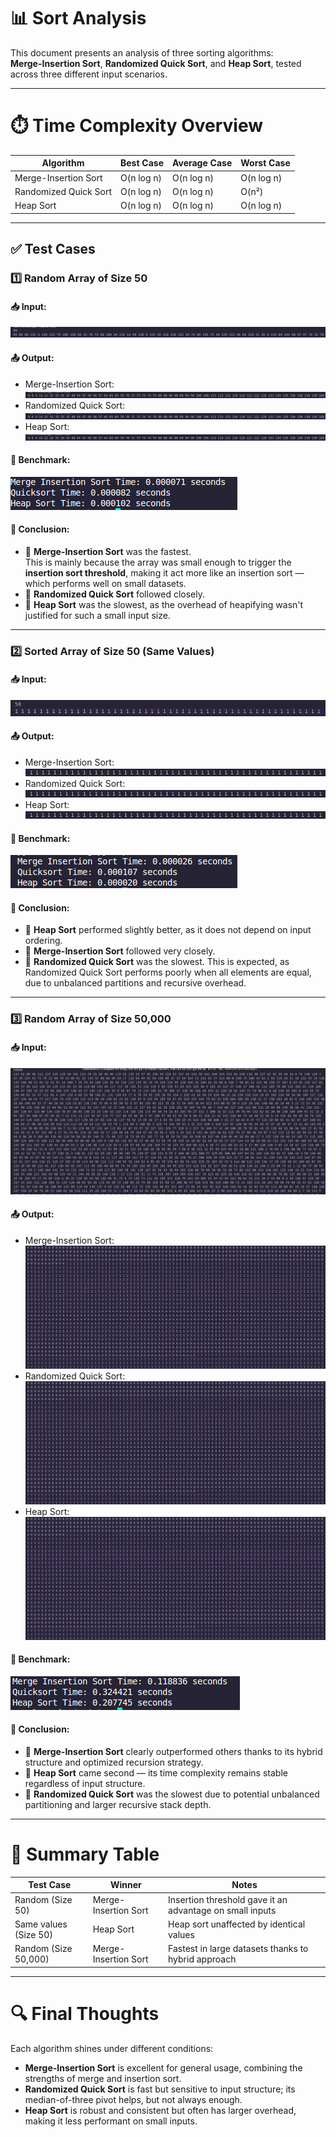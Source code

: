 # 📊 Sort Analysis

This document presents an analysis of three sorting algorithms:  
**Merge-Insertion Sort**, **Randomized Quick Sort**, and **Heap Sort**, tested across three different input scenarios.

---

# ⏱️ Time Complexity Overview

| Algorithm             | Best Case  | Average Case | Worst Case |
| --------------------- | ---------- | ------------ | ---------- |
| Merge-Insertion Sort  | O(n log n) | O(n log n)   | O(n log n) |
| Randomized Quick Sort | O(n log n) | O(n log n)   | O(n²)      |
| Heap Sort             | O(n log n) | O(n log n)   | O(n log n) |

---

## ✅ Test Cases

### 1️⃣ Random Array of Size 50

#### 📥 Input:

![Input 1](list1.png)

#### 📤 Output:

- Merge-Insertion Sort: ![Output 1](output1.png)
- Randomized Quick Sort: ![Output 2](output1.png)
- Heap Sort: ![Output 3](output1.png)

#### 🧪 Benchmark:

![Benchmark 1](benchmark1.png)

#### 📌 Conclusion:

- 🥇 **Merge-Insertion Sort** was the fastest.  
  This is mainly because the array was small enough to trigger the **insertion sort threshold**, making it act more like an insertion sort — which performs well on small datasets.
- 🥈 **Randomized Quick Sort** followed closely.
- 🥉 **Heap Sort** was the slowest, as the overhead of heapifying wasn't justified for such a small input size.

---

### 2️⃣ Sorted Array of Size 50 (Same Values)

#### 📥 Input:

![Input 2](list2.png)

#### 📤 Output:

- Merge-Insertion Sort: ![Output 4](output2.png)
- Randomized Quick Sort: ![Output 5](output2.png)
- Heap Sort: ![Output 6](output2.png)

#### 🧪 Benchmark:

![Benchmark 2](benchmark2.png)

#### 📌 Conclusion:

- 🥇 **Heap Sort** performed slightly better, as it does not depend on input ordering.
- 🥈 **Merge-Insertion Sort** followed very closely.
- 🥉 **Randomized Quick Sort** was the slowest. This is expected, as Randomized Quick Sort performs poorly when all elements are equal, due to unbalanced partitions and recursive overhead.

---

### 3️⃣ Random Array of Size 50,000

#### 📥 Input:

![Input 3](list3.png)

#### 📤 Output:

- Merge-Insertion Sort: ![Output 7](output3.png)
- Randomized Quick Sort: ![Output 8](output3.png)
- Heap Sort: ![Output 9](output3.png)

#### 🧪 Benchmark:

![Benchmark 3](benchmark3.png)

#### 📌 Conclusion:

- 🥇 **Merge-Insertion Sort** clearly outperformed others thanks to its hybrid structure and optimized recursion strategy.
- 🥈 **Heap Sort** came second — its time complexity remains stable regardless of input structure.
- 🥉 **Randomized Quick Sort** was the slowest due to potential unbalanced partitioning and larger recursive stack depth.

---

# 📎 Summary Table

| Test Case             | Winner               | Notes                                                    |
| --------------------- | -------------------- | -------------------------------------------------------- |
| Random (Size 50)      | Merge-Insertion Sort | Insertion threshold gave it an advantage on small inputs |
| Same values (Size 50) | Heap Sort            | Heap sort unaffected by identical values                 |
| Random (Size 50,000)  | Merge-Insertion Sort | Fastest in large datasets thanks to hybrid approach      |

---

# 🔍 Final Thoughts

Each algorithm shines under different conditions:

- **Merge-Insertion Sort** is excellent for general usage, combining the strengths of merge and insertion sort.
- **Randomized Quick Sort** is fast but sensitive to input structure; its median-of-three pivot helps, but not always enough.
- **Heap Sort** is robust and consistent but often has larger overhead, making it less performant on small inputs.
